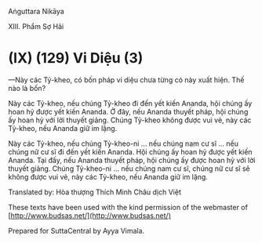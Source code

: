  

Aṅguttara Nikāya

XIII. Phẩm Sợ Hãi

# (IX) (129) Vi Diệu (3)

—Này các Tỷ-kheo, có bốn pháp vi diệu chưa từng có này xuất hiện. Thế nào là bốn?

Này các Tỷ-kheo, nếu chúng Tỷ-kheo đi đến yết kiến Ananda, hội chúng ấy hoan hỷ được yết kiến Ananda. Ở đây, nếu Ananda thuyết pháp, hội chúng ấy hoan hỷ với lời thuyết giảng. Chúng Tỷ-kheo không được vui vẻ, này các Tỷ-kheo, nếu Ananda giữ im lặng.

Này các Tỷ-kheo, nếu chúng Tỷ-kheo-ni ... nếu chúng nam cư sĩ ... nếu chúng nữ cư sĩ đi đến yết kiến Ananda. Hội chúng ấy hoan hỷ được yết kiến Ananda. Tại đấy, nếu Ananda thuyết pháp, hội chúng ấy được hoan hỷ với lời thuyết giảng. Chúng Tỷ-kheo-ni ... nếu chúng nam cư sĩ, chúng nữ cư sĩ sẽ không được vui vẻ, này các Tỷ-kheo, nếu Ananda giữ im lặng.

Translated by: Hòa thượng Thích Minh Châu dịch Việt

These texts have been used with the kind permission of the webmaster of [http://www.budsas.net/](http://www.budsas.net/)

Prepared for SuttaCentral by Ayya Vimala.